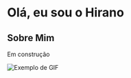 # Olá, eu sou o Hirano

## Sobre Mim
   Em construção


![Exemplo de GIF](https://spread.com.br/wp-content/uploads/2020/06/anima-desenvolvimento-agil.gif)
